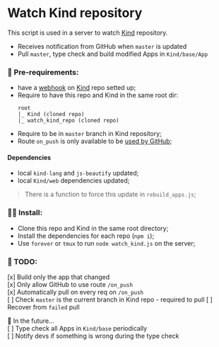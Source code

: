 # Watch Kind repository

This script is used in a server to watch [Kind](https://github.com/uwu-tech/Kind) repository.

- Receives notification from GitHub when `master` is updated
- Pull `master`, type check and build modified Apps in `Kind/base/App`

### 🐙 Pre-requirements:
- have a [webhook](https://docs.github.com/en/developers/webhooks-and-events/webhooks/about-webhooks) on [Kind](https://github.com/uwu-tech/Kind) repo setted up;
- Require to have this repo and Kind in the same root dir:
  ```
  root  
  |_ Kind (cloned repo)  
  |_ watch_kind_repo (cloned repo)
  ```
- Require to be in `master` branch in Kind repository;
- Route `on_push` is only available to be [used by GitHub](https://stripe.com/docs/webhooks/signatures);

#### Dependencies
- local `kind-lang` and `js-beautify` updated;
- local `Kind/web` dependencies updated;
> There is a function to force this update in `rebuild_apps.js`;

### 👩‍💻 Install:
- Clone this repo and Kind in the same root directory;
- Install the dependencies for each repo (`npm i`);
- Use `forever` or `tmux` to run `node watch_kind.js` on the server;

### 📝 TODO:
[x] Build only the app that changed  
[x] Only allow GitHub to use route `/on_push`  
[x] Automatically pull on every req on `/on_push`  
[ ] Check `master` is the current branch in Kind repo - required to pull
[ ] Recover from `failed` pull

🦄 In the future...  
[ ] Type check all Apps in `Kind/base` periodically  
[ ] Notify devs if something is wrong during the type check


 

